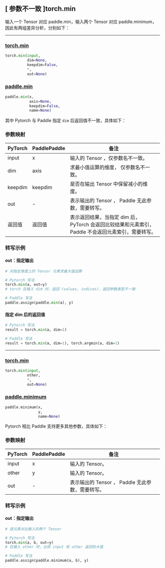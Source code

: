 ## [ 参数不一致 ]torch.min
输入一个 Tensor 对应 paddle.min，输入两个 Tensor 对应 paddle.minimum，因此有两组差异分析，分别如下：

--------------------------------------------------------------------------------------------------
### [torch.min](https://pytorch.org/docs/stable/generated/torch.min.html?highlight=min#torch.min)

```python
torch.min(input,
          dim=None,
          keepdim=False,
          *,
          out=None)
```

### [paddle.min](https://www.paddlepaddle.org.cn/documentation/docs/zh/api/paddle/min_cn.html#min)

```python
paddle.min(x,
           axis=None,
           keepdim=False,
           name=None)
```

其中 Pytorch 与 Paddle 指定 `dim` 后返回值不一致，具体如下：
### 参数映射
| PyTorch       | PaddlePaddle | 备注                                                   |
| ------------- | ------------ | ------------------------------------------------------ |
| input         | x            | 输入的 Tensor ，仅参数名不一致。                                      |
| dim           | axis         | 求最小值运算的维度， 仅参数名不一致。                                      |
| keepdim       | keepdim      | 是否在输出 Tensor 中保留减小的维度。  |
| out           | -            | 表示输出的 Tensor ， Paddle 无此参数，需要转写。               |
| 返回值           | 返回值            | 表示返回结果，当指定 dim 后，PyTorch 会返回比较结果和元素索引， Paddle 不会返回元素索引，需要转写。               |

### 转写示例
#### out：指定输出
```python
# 对指定维度上的 Tensor 元素求最大值运算

# Pytorch 写法
torch.min(a, out=y)
# torch 在输入 dim 时，返回 (values, indices)，返回参数类型不一致

# Paddle 写法
paddle.assign(paddle.min(a), y)
```
#### 指定 dim 后的返回值
```python
# Pytorch 写法
result = torch.min(a, dim=1)

# Paddle 写法
result = torch.min(a, dim=1), torch.argmin(a, dim=1)
```

--------------------------------------------------------------------------------------------------

### [torch.min](https://pytorch.org/docs/stable/generated/torch.min.html?highlight=min#torch.min)

```python
torch.min(input,
          other,
          *,
          out=None)
```

### [paddle.minimum](https://www.paddlepaddle.org.cn/documentation/docs/zh/api/paddle/minimum_cn.html#minimum)

```python
paddle.minimum(x,
               y,
               name=None)
```

Pytorch 相比 Paddle 支持更多其他参数，具体如下：
### 参数映射
| PyTorch       | PaddlePaddle | 备注                                                   |
| ------------- | ------------ | ------------------------------------------------------ |
| input         | x            | 输入的 Tensor。                                      |
| other         | y            | 输入的 Tensor。                                      |
| out           | -            | 表示输出的 Tensor ， Paddle 无此参数，需要转写。               |


### 转写示例
#### out：指定输出
```python
# 逐元素对比输入的两个 Tensor

# Pytorch 写法
torch.min(a, b, out=y)
# 在输入 other 时，比较 input 和 other 返回较大值

# Paddle 写法
paddle.assign(paddle.minimum(a, b), y)
```
